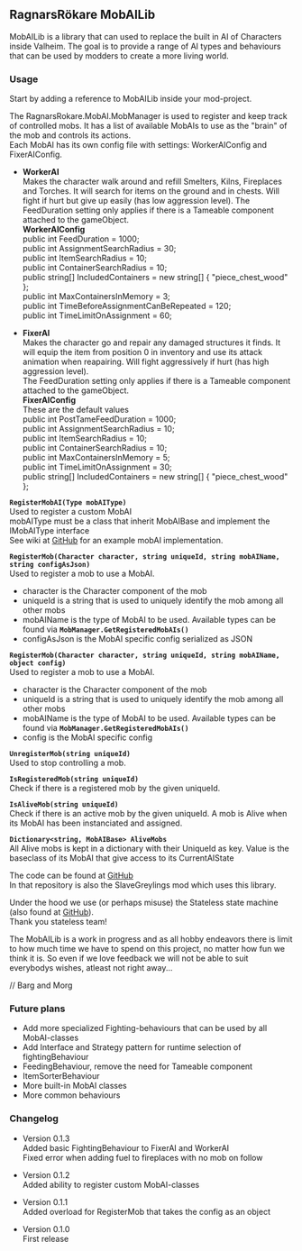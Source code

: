 ﻿## RagnarsRökare MobAILib ##
MobAILib is a library that can used to replace the built in AI of Characters inside Valheim.
The goal is to provide a range of AI types and behaviours that can be used by modders to create a more living world.

### Usage ###
Start by adding a reference to MobAILib inside your mod-project.

The RagnarsRokare.MobAI.MobManager is used to register and keep track of controlled mobs.
It has a list of available MobAIs to use as the "brain" of the mob and controls its actions.  
Each MobAI has its own config file with settings: WorkerAIConfig and FixerAIConfig.

- **WorkerAI**  
Makes the character walk around and refill Smelters, Kilns, Fireplaces and Torches. It will search for items on the ground and in chests.
Will fight if hurt but give up easily (has low aggression level). The FeedDuration setting only applies if there is a Tameable component attached to the gameObject.  
**WorkerAIConfig**  
    public int FeedDuration = 1000;  
    public int AssignmentSearchRadius = 30;  
    public int ItemSearchRadius = 10;  
    public int ContainerSearchRadius = 10;  
    public string[] IncludedContainers = new string[] { "piece_chest_wood" };  
    public int MaxContainersInMemory = 3;  
    public int TimeBeforeAssignmentCanBeRepeated = 120;  
    public int TimeLimitOnAssignment = 60;  

- **FixerAI**  
Makes the character go and repair any damaged structures it finds. It will equip the item from position 0 in inventory and use its attack animation when reapairing. Will fight aggressively if hurt (has high aggression level).  
The FeedDuration setting only applies if there is a Tameable component attached to the gameObject.  
**FixerAIConfig**  
These are the default values  
    public int PostTameFeedDuration = 1000;  
    public int AssignmentSearchRadius = 10;  
    public int ItemSearchRadius = 10;  
    public int ContainerSearchRadius = 10;  
    public int MaxContainersInMemory = 5;  
    public int TimeLimitOnAssignment = 30;  
    public string[] IncludedContainers = new string[] { "piece_chest_wood" };  

**``RegisterMobAI(Type mobAIType)``**  
Used to register a custom MobAI  
mobAIType must be a class that inherit MobAIBase and implement the IMobAIType interface  
See wiki at [GitHub](https://github.com/di98feja/RagnarsRokare/wiki) for an example mobAI implementation.

**``RegisterMob(Character character, string uniqueId, string mobAIName, string configAsJson)``**  
Used to register a mob to use a MobAI.
- character is the Character component of the mob
- uniqueId is a string that is used to uniquely identify the mob among all other mobs
- mobAIName is the type of MobAI to be used. Available types can be found via **``MobManager.GetRegisteredMobAIs()``**
- configAsJson is the MobAI specific config serialized as JSON

**``RegisterMob(Character character, string uniqueId, string mobAIName, object config)``**  
Used to register a mob to use a MobAI.
- character is the Character component of the mob
- uniqueId is a string that is used to uniquely identify the mob among all other mobs
- mobAIName is the type of MobAI to be used. Available types can be found via **``MobManager.GetRegisteredMobAIs()``**
- config is the MobAI specific config

**``UnregisterMob(string uniqueId)``**  
Used to stop controlling a mob.

**``IsRegisteredMob(string uniqueId)``**  
Check if there is a registered mob by the given uniqueId.

**``IsAliveMob(string uniqueId)``**  
Check if there is an active mob by the given uniqueId.
A mob is Alive when its MobAI has been instanciated and assigned.

**``Dictionary<string, MobAIBase> AliveMobs``**  
All Alive mobs is kept in a dictionary with their UniqueId as key.
Value is the baseclass of its MobAI that give access to its CurrentAIState


The code can be found at [GitHub](https://github.com/di98feja/RagnarsRokare)  
In that repository is also the SlaveGreylings mod which uses this library.

Under the hood we use (or perhaps misuse) the Stateless state machine (also found at [GitHub](https://github.com/dotnet-state-machine/stateless)).   
Thank you stateless team!


The MobAILib is a work in progress and as all hobby endeavors there is limit to how much time we have to spend on this project, no matter how fun we think it is.
So even if we love feedback we will not be able to suit everybodys wishes, atleast not right away...  

// Barg and Morg

### Future plans ###
- Add more specialized Fighting-behaviours that can be used by all MobAI-classes
- Add Interface and Strategy pattern for runtime selection of fightingBehaviour
- FeedingBehaviour, remove the need for Tameable component
- ItemSorterBehaviour
- More built-in MobAI classes
- More common behaviours

### Changelog ###
- Version 0.1.3  
Added basic FightingBehaviour to FixerAI and WorkerAI  
Fixed error when adding fuel to fireplaces with no mob on follow

- Version 0.1.2  
Added ability to register custom MobAI-classes

- Version 0.1.1  
Added overload for RegisterMob that takes the config as an object

- Version 0.1.0  
First release
